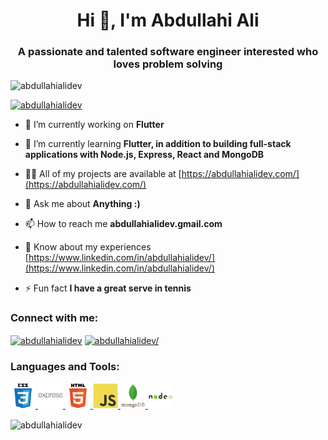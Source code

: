 <h1 align="center">Hi 👋, I'm Abdullahi Ali</h1>
<h3 align="center">A passionate and talented software engineer interested who loves problem solving</h3>

<p align="left"> <img src="https://komarev.com/ghpvc/?username=abdullahialidev&label=Profile%20views&color=0e75b6&style=flat" alt="abdullahialidev" /> </p>

<p align="left"> <a href="https://twitter.com/abdullahialidev" target="blank"><img src="https://img.shields.io/twitter/follow/abdullahialidev?logo=twitter&style=for-the-badge" alt="abdullahialidev" /></a> </p>

- 🔭 I’m currently working on **Flutter**

- 🌱 I’m currently learning **Flutter, in addition to building full-stack applications with Node.js, Express, React and MongoDB**

- 👨‍💻 All of my projects are available at [https://abdullahialidev.com/](https://abdullahialidev.com/)

- 💬 Ask me about **Anything :)**

- 📫 How to reach me **abdullahialidev.gmail.com**

- 📄 Know about my experiences [https://www.linkedin.com/in/abdullahialidev/](https://www.linkedin.com/in/abdullahialidev/)

- ⚡ Fun fact **I have a great serve in tennis**

<h3 align="left">Connect with me:</h3>
<p align="left">
<a href="https://twitter.com/abdullahialidev" target="blank"><img align="center" src="https://raw.githubusercontent.com/rahuldkjain/github-profile-readme-generator/master/src/images/icons/Social/twitter.svg" alt="abdullahialidev" height="30" width="40" /></a>
<a href="https://linkedin.com/in/abdullahialidev/" target="blank"><img align="center" src="https://raw.githubusercontent.com/rahuldkjain/github-profile-readme-generator/master/src/images/icons/Social/linked-in-alt.svg" alt="abdullahialidev/" height="30" width="40" /></a>
</p>

<h3 align="left">Languages and Tools:</h3>
<p align="left"> <a href="https://www.w3schools.com/css/" target="_blank" rel="noreferrer"> <img src="https://raw.githubusercontent.com/devicons/devicon/master/icons/css3/css3-original-wordmark.svg" alt="css3" width="40" height="40"/> </a> <a href="https://expressjs.com" target="_blank" rel="noreferrer"> <img src="https://raw.githubusercontent.com/devicons/devicon/master/icons/express/express-original-wordmark.svg" alt="express" width="40" height="40"/> </a> <a href="https://www.w3.org/html/" target="_blank" rel="noreferrer"> <img src="https://raw.githubusercontent.com/devicons/devicon/master/icons/html5/html5-original-wordmark.svg" alt="html5" width="40" height="40"/> </a> <a href="https://developer.mozilla.org/en-US/docs/Web/JavaScript" target="_blank" rel="noreferrer"> <img src="https://raw.githubusercontent.com/devicons/devicon/master/icons/javascript/javascript-original.svg" alt="javascript" width="40" height="40"/> </a> <a href="https://www.mongodb.com/" target="_blank" rel="noreferrer"> <img src="https://raw.githubusercontent.com/devicons/devicon/master/icons/mongodb/mongodb-original-wordmark.svg" alt="mongodb" width="40" height="40"/> </a> <a href="https://nodejs.org" target="_blank" rel="noreferrer"> <img src="https://raw.githubusercontent.com/devicons/devicon/master/icons/nodejs/nodejs-original-wordmark.svg" alt="nodejs" width="40" height="40"/> </a> </p>

<p><img align="center" src="https://github-readme-stats.vercel.app/api/top-langs?username=abdullahialidev&show_icons=true&locale=en&layout=compact" alt="abdullahialidev" /></p>
